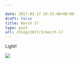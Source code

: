 ```yaml
---

date: 2017-03-17 19:31:00+00:00
draft: false
title: March 17
type: post
url: /blog/2017/3/march-17
---
```


Light! 


  
![](/images/2017-03-17-20173march-17/FullSizeRender.jpg)


